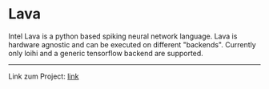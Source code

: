# Lava
Intel Lava is a python based spiking neural network language. Lava is hardware agnostic and can be executed on different "backends". 
Currently only loihi and a generic tensorflow backend are supported.

---
Link zum Project: [link](https://github.com/lava-nc)
